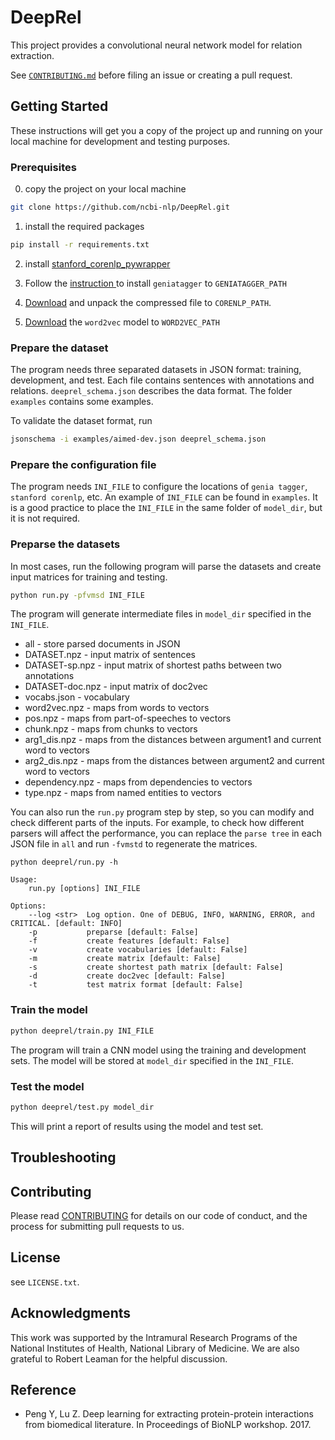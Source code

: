 # DeepRel

This project provides a convolutional neural network model for relation
extraction. 

See [`CONTRIBUTING.md`](/CONTRIBUTING.md) before filing an issue or creating a pull request.

## Getting Started

These instructions will get you a copy of the project up and  running on your
local machine for development and testing  purposes.

### Prerequisites

0. copy the project on your local machine

```bash
git clone https://github.com/ncbi-nlp/DeepRel.git
```

1. install the required packages

```bash 
pip install -r requirements.txt
```

2. install [stanford_corenlp_pywrapper](https://github.com/brendano/stanford_corenlp_pywrapper)

3. Follow the [instruction ](http://www.nactem.ac.uk/GENIA/tagger/) to install
`geniatagger` to `GENIATAGGER_PATH`

4. [Download](http://nlp.stanford.edu/software/corenlp.shtml#Download) and
unpack the compressed file to `CORENLP_PATH`.

5. [Download](http://bio.nlplab.org/) the `word2vec` model to `WORD2VEC_PATH`

### Prepare the dataset

The program needs three separated datasets in JSON format: training,
development, and test.  Each file contains sentences with annotations and
relations. `deeprel_schema.json` describes the data format.  The folder
`examples` contains some examples.

To validate the dataset format, run

```bash
jsonschema -i examples/aimed-dev.json deeprel_schema.json
```

### Prepare the configuration file

The program needs `INI_FILE` to configure the locations of `genia tagger`,
`stanford corenlp`, etc.  An example of `INI_FILE` can be found in `examples`.
It is a good practice to place the `INI_FILE` in the same folder of `model_dir`, but it is not required.

### Preparse the datasets

In most cases, run the following program will parse the datasets and create input matrices for training and testing.

```bash
python run.py -pfvmsd INI_FILE
```

The program will generate intermediate files in `model_dir` specified in the `INI_FILE`.

* all - store parsed documents in JSON
* DATASET.npz - input matrix of sentences
* DATASET-sp.npz - input matrix of shortest paths between two annotations
* DATASET-doc.npz - input matrix of doc2vec
* vocabs.json - vocabulary
* word2vec.npz - maps from words to vectors
* pos.npz - maps from part-of-speeches to vectors
* chunk.npz - maps from chunks to vectors
* arg1_dis.npz - maps from the distances between argument1 and current word to vectors
* arg2_dis.npz - maps from the distances between argument2 and current word to vectors
* dependency.npz - maps from dependencies to vectors
* type.npz - maps from named entities to vectors

You can also run the `run.py` program step by step, so you can modify and check different parts of the inputs.
For example, to check how different parsers will affect the performance, you can replace the `parse tree` in each JSON file in `all` and run `-fvmstd` to regenerate the matrices.

```
python deeprel/run.py -h

Usage:
    run.py [options] INI_FILE
    
Options:
    --log <str>  Log option. One of DEBUG, INFO, WARNING, ERROR, and CRITICAL. [default: INFO]
    -p           preparse [default: False]
    -f           create features [default: False]
    -v           create vocabularies [default: False]
    -m           create matrix [default: False]
    -s           create shortest path matrix [default: False]
    -d           create doc2vec [default: False]
    -t           test matrix format [default: False]
```

### Train the model

```bash
python deeprel/train.py INI_FILE
```

The program will train a CNN model using the training and development sets. 
The model will be stored at `model_dir` specified in the `INI_FILE`.

### Test the model

```bash
python deeprel/test.py model_dir
```

This will print a report of results using the model and test set.

## Troubleshooting

## Contributing

Please read
[CONTRIBUTING](/CONTRIBUTING.md) for
details on our code of conduct, and the process for submitting pull requests to
us.

## License

see `LICENSE.txt`.

## Acknowledgments

This work was supported by the Intramural Research Programs of the National
Institutes of Health, National Library of Medicine. We are also grateful to
Robert Leaman for the helpful discussion.

## Reference

* Peng Y, Lu Z. Deep learning for extracting protein-protein interactions from
  biomedical literature. In Proceedings of BioNLP workshop. 2017.
